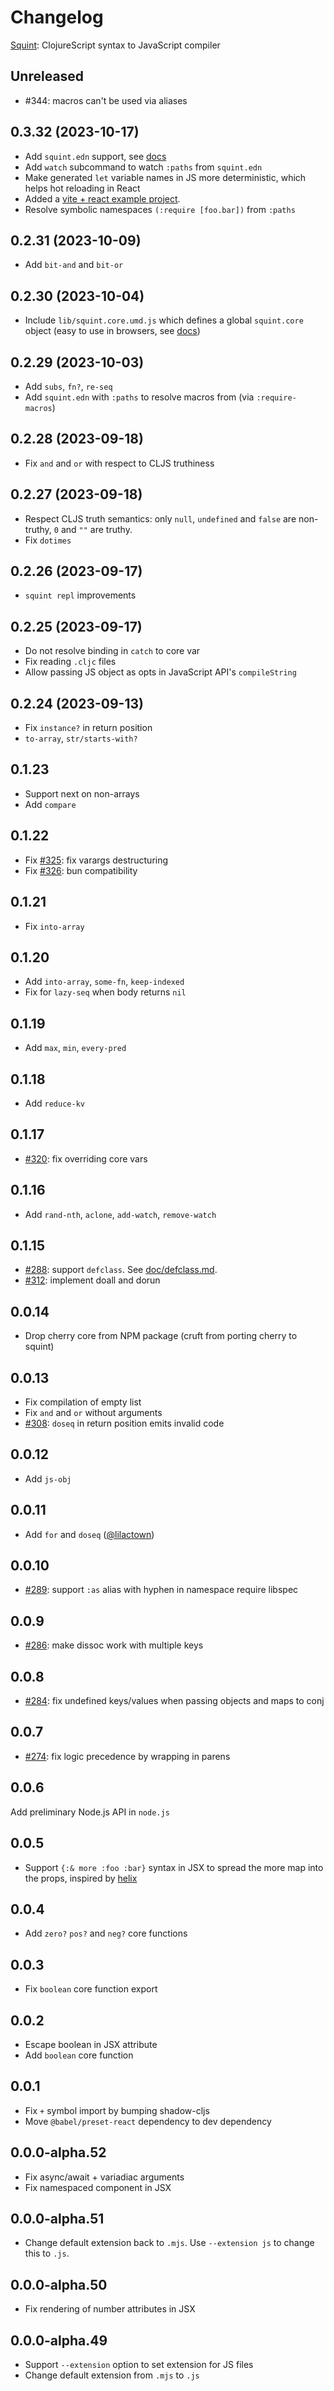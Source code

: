 # Changelog

[Squint](https://github.com/squint-cljs/squint): ClojureScript syntax to JavaScript compiler

## Unreleased

- #344: macros can't be used via aliases

## 0.3.32 (2023-10-17)

- Add `squint.edn` support, see [docs](README.md#squintedn)
- Add `watch` subcommand to watch `:paths` from `squint.edn`
- Make generated `let` variable names in JS more deterministic, which helps hot reloading in React
- Added a [vite + react example project](examples/vite-react).
- Resolve symbolic namespaces `(:require [foo.bar])` from `:paths`

## 0.2.31 (2023-10-09)

- Add `bit-and` and `bit-or`

## 0.2.30 (2023-10-04)

- Include `lib/squint.core.umd.js` which defines a global `squint.core` object (easy to use in browsers, see [docs](README.md#compile-on-a-server-use-in-a-browser))

## 0.2.29 (2023-10-03)

- Add `subs`, `fn?`, `re-seq`
- Add `squint.edn` with `:paths` to resolve macros from (via `:require-macros`)

## 0.2.28 (2023-09-18)

- Fix `and` and `or` with respect to CLJS truthiness

## 0.2.27 (2023-09-18)

- Respect CLJS truth semantics: only `null`, `undefined` and `false` are non-truthy, `0` and `""` are truthy.
- Fix `dotimes`

## 0.2.26 (2023-09-17)

- `squint repl` improvements

## 0.2.25 (2023-09-17)

- Do not resolve binding in `catch` to core var
- Fix reading `.cljc` files
- Allow passing JS object as opts in JavaScript API's `compileString`

## 0.2.24 (2023-09-13)

- Fix `instance?` in return position
- `to-array`, `str/starts-with?`

## 0.1.23

- Support next on non-arrays
- Add `compare`

## 0.1.22

- Fix [#325](https://github.com/squint-cljs/squint/issues/325): fix varargs destructuring
- Fix [#326](https://github.com/squint-cljs/squint/issues/326): bun compatibility

## 0.1.21

- Fix `into-array`

## 0.1.20

- Add `into-array`, `some-fn`, `keep-indexed`
- Fix for `lazy-seq` when body returns `nil`

## 0.1.19

- Add `max`, `min`, `every-pred`

## 0.1.18

- Add `reduce-kv`

## 0.1.17

- [#320](https://github.com/squint-cljs/squint/issues/320): fix overriding core vars

## 0.1.16

- Add `rand-nth`, `aclone`, `add-watch`, `remove-watch`

## 0.1.15

- [#288](https://github.com/squint-cljs/squint/issues/288): support `defclass`. See [doc/defclass.md](doc/defclass.md).
- [#312](https://github.com/squint-cljs/squint/issues/312): implement doall and dorun

## 0.0.14

- Drop cherry core from NPM package (cruft from porting cherry to squint)

## 0.0.13

- Fix compilation of empty list
- Fix `and` and `or` without arguments
- [#308](https://github.com/squint-cljs/squint/issues/308): `doseq` in return position emits invalid code

## 0.0.12

- Add `js-obj`

## 0.0.11

- Add `for` and `doseq` ([@lilactown](https://github.com/lilactown))

## 0.0.10

- [#289](https://github.com/squint-cljs/squint/issues/289): support `:as` alias with hyphen in namespace require libspec

## 0.0.9

- [#286](https://github.com/squint-cljs/squint/issues/286): make dissoc work with multiple keys

## 0.0.8

- [#284](https://github.com/squint-cljs/squint/issues/284): fix undefined keys/values when passing objects and maps to conj

## 0.0.7

- [#274](https://github.com/squint-cljs/squint/issues/274): fix logic precedence by wrapping in parens

## 0.0.6

Add preliminary Node.js API in `node.js`

## 0.0.5

- Support `{:& more :foo :bar}` syntax in JSX to spread the more map into the props, inspired by [helix](https://github.com/lilactown/helix)

## 0.0.4

- Add `zero?` `pos?` and `neg?` core functions

## 0.0.3

- Fix `boolean` core function export

## 0.0.2

- Escape boolean in JSX attribute
- Add `boolean` core function

## 0.0.1

- Fix `+` symbol import by bumping shadow-cljs
- Move `@babel/preset-react` dependency to dev dependency

## 0.0.0-alpha.52

- Fix async/await + variadiac arguments
- Fix namespaced component in JSX

## 0.0.0-alpha.51

- Change default extension back to `.mjs`. Use `--extension js` to change this to `.js`.

## 0.0.0-alpha.50

- Fix rendering of number attributes in JSX

## 0.0.0-alpha.49

- Support `--extension` option to set extension for JS files
- Change default extension from `.mjs` to `.js`
